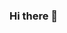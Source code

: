 ### Hi there 👋

<!--
**valovski/valovski** is a ✨ _special_ ✨ repository because its `README.md` (this file) appears on your GitHub profile.

Here are some ideas to get you started:
-->
